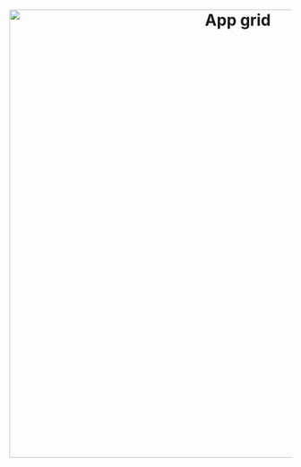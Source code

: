 <h1 align="center">
  <img alt="App grid" title="Flutter Apps" src=".github/screens-grid.png" width="800px" />
</h1>
